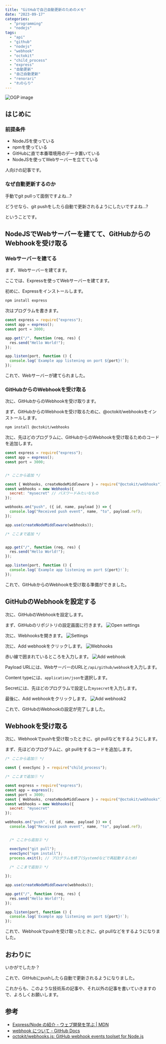 ```yaml
---
title: "GitHubで自己自動更新のためのメモ"
date: "2023-09-17"
categories:
  - "programming"
  - "nodejs"
tags:
  - "api"
  - "github"
  - "nodejs"
  - "webhook"
  - "octokit"
  - "child_process"
  - "express"
  - "自動更新"
  - "自己自動更新"
  - "renorari"
  - "れのらり"
---
```


![OGP image](./images/ogp.png)

## はじめに

### 前提条件

- NodeJSを使っている
- npmを使っている
- GitHubに直で本番環境用のデータ置いている
- NodeJSを使ってWebサーバーを立てている

人向けの記事です。

### なぜ自動更新するのか

手動でgit pullって面倒ですよね...?

どうせなら、git pushをしたら自動で更新されるようにしたいですよね...?

ということです。

## NodeJSでWebサーバーを建てて、GitHubからのWebhookを受け取る

### Webサーバーを建てる

まず、Webサーバーを建てます。

ここでは、Expressを使ってWebサーバーを建てます。

初めに、Expressをインストールします。

```bash
npm install express
```

次はプログラムを書きます。

```js
const express = require("express");
const app = express();
const port = 3000;

app.get("/", function (req, res) {
  res.send("Hello World!");
});

app.listen(port, function () {
  console.log(`Example app listening on port ${port}!`);
});
```

これで、Webサーバーが建てられました。

### GitHubからのWebhookを受け取る

次に、GitHubからのWebhookを受け取ります。

まず、GitHubからのWebhookを受け取るために、@octokit/webhooksをインストールします。

```bash
npm install @octokit/webhooks
```

次に、先ほどのプログラムに、GitHubからのWebhookを受け取るためのコードを追加します。

```js
const express = require("express");
const app = express();
const port = 3000;


/* ここから追加 */

const { Webhooks, createNodeMiddleware } = require("@octokit/webhooks");
const webhooks = new Webhooks({
  secret: "mysecret" // パスワードみたいなもの
});

webhooks.on("push", ({ id, name, payload }) => {
  console.log("Received push event", name, "to", payload.ref);
});

app.use(createNodeMiddleware(webhooks));

/* ここまで追加 */


app.get("/", function (req, res) {
  res.send("Hello World!");
});

app.listen(port, function () {
  console.log(`Example app listening on port ${port}!`);
});
```

これで、GitHubからのWebhookを受け取る準備ができました。

## GitHubのWebhookを設定する

次に、GitHubのWebhookを設定します。

まず、GitHubのリポジトリの設定画面に行きます。
![Open settings](./images/open-settings.png)

次に、Webhooksを開きます。
![Settings](./images/settings.png)

次に、Add webhookをクリックします。
![Webhooks](./images/webhooks.png)

赤い線で囲まれているところを入力します。
![Add webhook](./images/add-webhook.png)

Payload URLには、WebサーバーのURLと`/api/github/webhook`を入力します。

Content typeには、`application/json`を選択します。

Secretには、先ほどのプログラムで設定した`mysecret`を入力します。

最後に、Add webhookをクリックします。
![Add webhook2](./images/add-webhook2.png)

これで、GitHubのWebhookの設定が完了しました。

## Webhookを受け取る

次に、Webhookでpushを受け取ったときに、git pullなどをするようにします。

まず、先ほどのプログラムに、git pullをするコードを追加します。

```js
/* ここから追加① */

const { execSync } = require("child_process");

/* ここまで追加① */

const express = require("express");
const app = express();
const port = 3000;
const { Webhooks, createNodeMiddleware } = require("@octokit/webhooks");
const webhooks = new Webhooks({
  secret: "mysecret"
});

webhooks.on("push", ({ id, name, payload }) => {
  console.log("Received push event", name, "to", payload.ref);


  /* ここから追加② */

  execSync("git pull");
  execSync("npm install");
  process.exit(); // プログラムを終了(Systemdなどで再起動するため)
  
  /* ここまで追加② */

});

app.use(createNodeMiddleware(webhooks));

app.get("/", function (req, res) {
  res.send("Hello World!");
});

app.listen(port, function () {
  console.log(`Example app listening on port ${port}!`);
});
```

これで、Webhookでpushを受け取ったときに、git pullなどをするようになりました。

## おわりに

いかがでしたか？

これで、GitHubにpushしたら自動で更新されるようになりました。

これからも、このような技術系の記事や、それ以外の記事を書いていきますので、よろしくお願いします。

## 参考

- [Express/Node の紹介 - ウェブ開発を学ぶ | MDN](https://developer.mozilla.org/ja/docs/Learn/Server-side/Express_Nodejs/Introduction#helloworld_express)
- [webhook について - GitHub Docs](https://docs.github.com/ja/developers/webhooks-and-events/webhooks/about-webhooks)
- [octokit/webhooks.js: GitHub webhook events toolset for Node.js](https://github.com/octokit/webhooks.js#readme)
